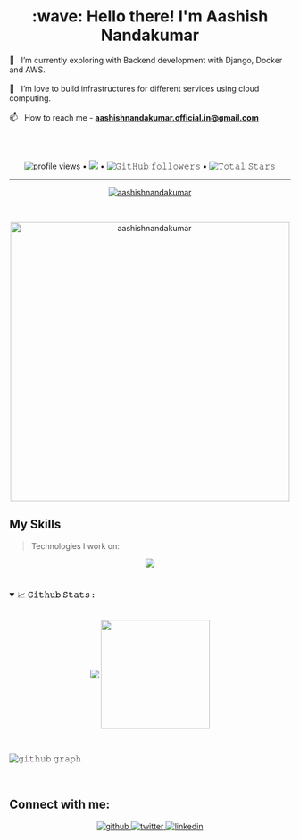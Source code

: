<h1 align="center" id="macropower-title">:wave: Hello there! I'm Aashish Nandakumar</h1>


🔭 &nbsp; I’m currently exploring with Backend development with Django, Docker and AWS.<br/><br/>
👯 &nbsp; I’m love to build infrastructures for different services using cloud computing.<br/><br/>
📫 &nbsp; How to reach me - **aashishnandakumar.official.in@gmail.com** <br/><br/>
<!--
📄 &nbsp; Know about my experiences - **[Resume]** <br/><br/>
-->
<br/>
<p align="center">
  <img alt = "profile views" src="https://komarev.com/ghpvc/?username=aashishnandakumar&style=flat&color=blue"/> •   
  <a href="https://user-badge.committers.top/india_private/aashishnandakumar"><img src="https://user-badge.committers.top/india_private/aashishnandakumar.svg"></a> •
  <img alt="𝙶𝚒𝚝𝙷𝚞𝚋 𝚏𝚘𝚕𝚕𝚘𝚠𝚎𝚛𝚜" src="https://img.shields.io/github/followers/aashishnandakumar?label=Followers&style=social"/> •
  <img src="https://img.shields.io/github/stars/aashishnandakumar?label=Stars" alt="𝚃𝚘𝚝𝚊𝚕 𝚂𝚝𝚊𝚛𝚜"/> 

</p>

---
<p align="center" width="900"> <a href="https://github.com/ryo-ma/github-profile-trophy"><img src="https://github-profile-trophy.vercel.app/?username=aashishnandakumar&column=9&theme=radical&no-frame=true" alt="aashishnandakumar" /></a> </p>

<!--<p align="center" display="inline"><img align="center" src="https://github-readme-stats.vercel.app/api?username=aashishnandakumar&show_icons=true&locale=en&theme=radical&hide_border=true" alt="aashishnandakumar" width="500px" display="inline"/></p>
-->
<br/>
<p align="center" display="inline"><img align="center" src="https://github-readme-streak-stats.herokuapp.com/?user=aashishnandakumar&theme=radical&hide_border=true" alt="aashishnandakumar" width="500px"/></p>

<h2 align="left" id="macropower-tech">My Skills</h2>

> Technologies I work on:
<p align="center">
  <a href="https://skillicons.dev">
     <img src="https://skillicons.dev/icons?i=aws,bash,django,docker,git,mysql,postgres,py,postman,ubuntu&perline=10" />
  </a>
</p>

#

<details open="">
<summary>
  <g-emoji class="g-emoji" alias="chart_with_upwards_trend" fallback-src="https://github.githubassets.com/images/icons/emoji/unicode/1f4c8.png">📈</g-emoji>
  <strong>𝙶𝚒𝚝𝚑𝚞𝚋 𝚂𝚝𝚊𝚝𝚜 : </strong>
</summary>
<br/>

<p align="center">
    <img align="center" src="https://github-readme-stats.vercel.app/api?username=aashishnandakumar&show_icons=true&hide_border=true&theme=radical&count_private=true&include_all_commits=true"/>
    <img align="center" height="195px" src="https://github-readme-stats.vercel.app/api/top-langs/?username=aashishnandakumar&theme=radical&langs_count=15&layout=compact&hide_border=true" />
</p>
</details>


<br/>

![𝚐𝚒𝚝𝚑𝚞𝚋 𝚐𝚛𝚊𝚙𝚑](https://github-readme-activity-graph.vercel.app/graph?username=aashishnandakumar&theme=react-dark&hide_border=true&area=true)


<br/>
<h2 align="left">Connect with me:</h2>
<div align="center">
<a href="https://github.com/aashishnandakumar" target="_blank">
<img src=https://img.shields.io/badge/github-%2324292e.svg?&style=for-the-badge&logo=github&logoColor=white alt=github style="margin-bottom: 5px;" />
</a>
<a href="https://twitter.com/AashishNandaK" target="_blank">
<img src=https://img.shields.io/badge/twitter-%2300acee.svg?&style=for-the-badge&logo=twitter&logoColor=white alt=twitter style="margin-bottom: 5px;" />
</a>
<a href="https://linkedin.com/in/aashish-nandakumar-932972228" target="_blank">
<img src=https://img.shields.io/badge/linkedin-%231E77B5.svg?&style=for-the-badge&logo=linkedin&logoColor=white alt=linkedin style="margin-bottom: 5px;" />
</a>  
</div>  




<!--
<h2 align="left" id="macropower-tech">My Projects</h2>

> Coming Soon...

<br/><br/>
-->

<!--
 <h2 align="left" id="macropower-tech">My projects</h2>

> All my projects I have worked on.

- 📂 &nbsp;Govt-Dao - **[GOVT-DAO]**
- 📂 &nbsp;Decentralized Autonomous organisations - **[DAO]**
- 📂 &nbsp;Initial Coin Offering - **[ICO]**
- 📂 &nbsp;NFT-Collection dApp - **[NFT-dApp]**
- 📂 &nbsp;Whitelist dApp - **[W-dApp]**
- 📂 &nbsp;Finance Manager - **[FM]**
- 📂 &nbsp;Personal crypto token deployed on Solana Mainnet - **[NOIRE]**
- 📂 &nbsp;Weather application - **[Weather]**
- 📂 &nbsp;Browser extension - **[GPT-Mail]** 
-->



<!-- <h2 align="left" id="macropower-tech">My Certifications</h2>

> All my certificates.
<!-- <img align="center" src="https://media2.giphy.com/media/iHD88spVFkL7mZakwa/giphy.gif?cid=ecf05e47w3vdpnl1haf3bqkcarppu2040l5wu73j7auqjuzl&rid=giphy.gif&ct=g" /> -->
<!-- <h2>Certificates</h2> -->
<!-- <ul>
  <li> :dart:	<a href="https://udemy-certificate.s3.amazonaws.com/image/UC-0a970422-9ed7-4b51-80f2-ace125200d73.jpg?v=1681112993000">Mastering Data structures and Algorithms using C and C++</a></li>
  <li> :dart:	<a href="https://udemy-certificate.s3.amazonaws.com/image/UC-fa9d26cf-2e5a-49d1-b348-45f497283fe2.jpg?v=1664608190000">Complete Web and mobile designer</a></li>
  <li> :dart:	<a href="https://infyspringboard.onwingspan.com/public-assets/infosysheadstart/cert/lex_29959473947367270000_shared/1-2eeaac0a-3465-4779-92ab-c87764d18774.pdf">Java Programming Fundamentals</a></li>
</ul> -->
 
<!--

<h2 align="left">Github stats</h2>

> My Github report

<p align="center" width="900"> <a href="https://github.com/ryo-ma/github-profile-trophy"><img src="https://github-profile-trophy.vercel.app/?username=aashishnandakumar&column=8&theme=radical&no-frame=true" alt="aashishnandakumar" /></a> </p>



<p align="center" display="inline"><img align="center" src="https://github-readme-stats.vercel.app/api?username=aashishnandakumar&show_icons=true&locale=en&theme=radical&hide_border=true" alt="aashishnandakumar" width="500px" display="inline"/></p>
<p align="center" display="inline"><img align="center" src="https://github-readme-streak-stats.herokuapp.com/?user=aashishnandakumar&theme=radical&hide_border=true" alt="aashishnandakumar" width="500px"/></p>




<h2 align="left">Connect with me:</h2>
<div align="center">
<a href="https://github.com/aashishnandakumar" target="_blank">
<img src=https://img.shields.io/badge/github-%2324292e.svg?&style=for-the-badge&logo=github&logoColor=white alt=github style="margin-bottom: 5px;" />
</a>
<a href="https://twitter.com/AashishNandaK" target="_blank">
<img src=https://img.shields.io/badge/twitter-%2300acee.svg?&style=for-the-badge&logo=twitter&logoColor=white alt=twitter style="margin-bottom: 5px;" />
</a>
<a href="https://linkedin.com/in/aashish-nandakumar-932972228" target="_blank">
<img src=https://img.shields.io/badge/linkedin-%231E77B5.svg?&style=for-the-badge&logo=linkedin&logoColor=white alt=linkedin style="margin-bottom: 5px;" />
</a>  
</div>  

[RNSIT]: https://www.rnsit.ac.in "RNSIT Home"
[issues page]: https://github.com/MacroPower/MacroPower/issues "MacroPower/issues"
[linkedin]: https://www.linkedin.com/in/aashish-nandakumar-932972228/ "Aashish Nandakumar"
[Github]: https://github.com/AashishNandakumar/AashishNandakumar "Aashish Nandakumar"
[NOIRE]: https://explorer.solana.com/address/nMAzUvvFP3eUW9CAx9VSzLogYWznNSTZdWmn2855UJZ "NOIRE token"
[Weather]: https://github.com/AashishNandakumar/Weather "Weather application"
[GPT-Mail]: https://github.com/AashishNandakumar/ChatGPT-Gmail "Browser extension"
[FM]: https://github.com/AashishNandakumar/Finance-Manager "Finance Manager"
[NFT-dApp]: https://github.com/AashishNandakumar/NFT-Collection "NFT-Dapp"
[W-dApp]: https://github.com/AashishNandakumar/Whitelist-Dapp "Whitelist-Dapp"
[DAO]: https://github.com/AashishNandakumar/DAO "DAO"
[ICO]: https://github.com/AashishNandakumar/ICO-Dapp "ICO"
[GOVT-DAO]: https://github.com/AashishNandakumar/Govt-DAO "GOVT-DAO"

-->
[Resume]: https://github.com/AashishNandakumar/Resume/blob/main/Resume-2.pdf
